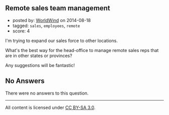 ## Remote sales team management

- posted by: [WorldWind](https://stackexchange.com/users/4104730/worldwind) on 2014-08-18
- tagged: `sales`, `employees`, `remote`
- score: 4

I'm trying to expand our sales force to other locations.

What's the best way for the head-office to manage remote sales reps that are in other states or provinces?


Any suggestions will be fantastic!

## No Answers

There were no answers to this question.


---

All content is licensed under [CC BY-SA 3.0](https://creativecommons.org/licenses/by-sa/3.0/).
